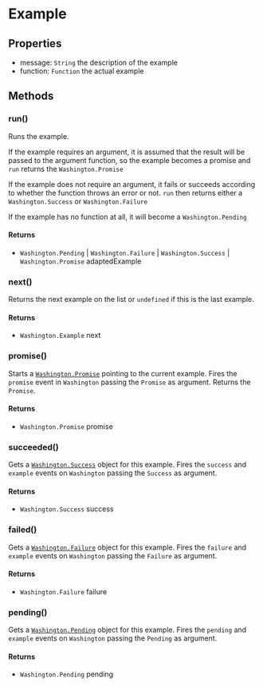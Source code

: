 Example
=======

Properties
----------

- message: `String` the description of the example
- function: `Function` the actual example

Methods
-------

### run()

Runs the example.

If the example requires an argument, it is assumed that the result will
be passed to the argument function, so the example becomes a promise and
`run` returns the `Washington.Promise`

If the example does not require an argument, it fails or succeeds according
to whether the function throws an error or not. `run` then returns either a
`Washington.Success` or `Washington.Failure`

If the example has no function at all, it will become a `Washington.Pending`

#### Returns

- `Washington.Pending` | `Washington.Failure` | `Washington.Success` |
  `Washington.Promise` adaptedExample

### next()

Returns the next example on the list or `undefined` if this is the last
example.

#### Returns

- `Washington.Example` next

### promise()

Starts a [`Washington.Promise`](promise.md) pointing to the current
example. Fires the `promise` event in `Washington` passing the `Promise`
as argument. Returns the `Promise`.

#### Returns

- `Washington.Promise` promise

### succeeded()

Gets a [`Washington.Success`](success.md) object for this example.
Fires the `success` and `example` events on `Washington` passing the
`Success` as argument.

#### Returns

- `Washington.Success` success

### failed()

Gets a [`Washington.Failure`](failure.md) object for this example.
Fires the `failure` and `example` events on `Washington` passing the
`Failure` as argument.

#### Returns

- `Washington.Failure` failure

### pending()

Gets a [`Washington.Pending`](pending.md) object for this example.
Fires the `pending` and `example` events on `Washington` passing the
`Pending` as argument.

#### Returns

- `Washington.Pending` pending
